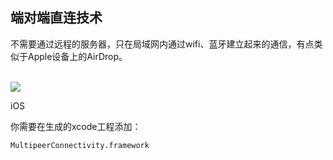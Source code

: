 
## 端对端直连技术


不需要通过远程的服务器，只在局域网内通过wifi、蓝牙建立起来的通信，有点类似于Apple设备上的AirDrop。

<br><img src='https://penghuailiang.gitee.io/img/post-vr/ar1.jpg'><br>


iOS 

你需要在生成的xcode工程添加：

	MultipeerConnectivity.framework

